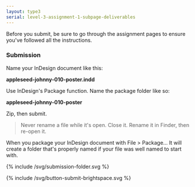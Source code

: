 ```yaml
---
layout: type3
serial: level-3-assignment-1-subpage-deliverables
---
```

Before you submit, be sure to go through the assignment pages to ensure you've followed all the instructions.

### Submission

Name your InDesign document like this:

**appleseed-johnny-010-poster.indd**

Use InDesign's Package function. Name the package folder like so:

**appleseed-johnny-010-poster**

Zip, then submit.

> Never rename a file while it's open. Close it. Rename it in Finder, then re-open it.

When you package your InDesign document with <span class="command">File > Package...</span> It will create a folder that's properly named if your file was well named to start with.

{% include /svg/submission-folder.svg %}

{% include /svg/button-submit-brightspace.svg %}